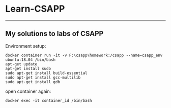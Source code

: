 # Learn-CSAPP
***
My solutions to labs of CSAPP
---------------------------------------
Environment setup:

```
docker container run -it -v F:\csapp\homework:/csapp --name=csapp_env ubuntu:18.04 /bin/bash
apt-get update
apt-get install sudo
sudo apt-get install build-essential
sudo apt-get install gcc-multilib
sudo apt-get install gdb
```
open container again:
```
docker exec -it container_id /bin/bash
```

